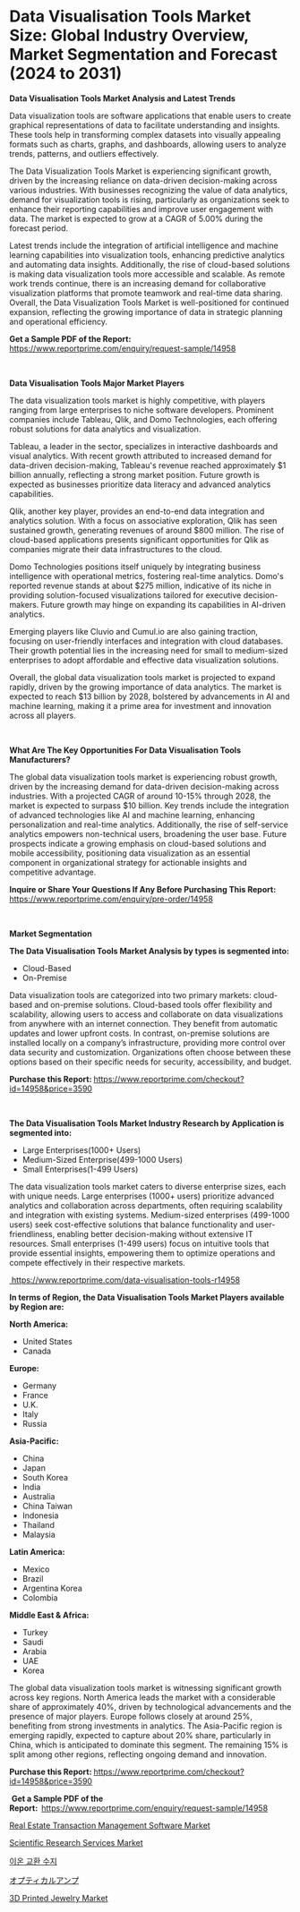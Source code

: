 <p><h1>Data Visualisation Tools Market Size: Global Industry Overview, Market Segmentation and Forecast (2024 to 2031)</h1></p><p><strong>Data Visualisation Tools Market Analysis and Latest Trends</strong></p>
<p><p>Data visualization tools are software applications that enable users to create graphical representations of data to facilitate understanding and insights. These tools help in transforming complex datasets into visually appealing formats such as charts, graphs, and dashboards, allowing users to analyze trends, patterns, and outliers effectively.</p><p>The Data Visualization Tools Market is experiencing significant growth, driven by the increasing reliance on data-driven decision-making across various industries. With businesses recognizing the value of data analytics, demand for visualization tools is rising, particularly as organizations seek to enhance their reporting capabilities and improve user engagement with data. The market is expected to grow at a CAGR of 5.00% during the forecast period.</p><p>Latest trends include the integration of artificial intelligence and machine learning capabilities into visualization tools, enhancing predictive analytics and automating data insights. Additionally, the rise of cloud-based solutions is making data visualization tools more accessible and scalable. As remote work trends continue, there is an increasing demand for collaborative visualization platforms that promote teamwork and real-time data sharing. Overall, the Data Visualization Tools Market is well-positioned for continued expansion, reflecting the growing importance of data in strategic planning and operational efficiency.</p></p>
<p><strong>Get a Sample PDF of the Report:&nbsp;</strong> <a href="https://www.reportprime.com/enquiry/request-sample/14958">https://www.reportprime.com/enquiry/request-sample/14958</a></p>
<p>&nbsp;</p>
<p><strong>Data Visualisation Tools Major Market Players</strong></p>
<p><p>The data visualization tools market is highly competitive, with players ranging from large enterprises to niche software developers. Prominent companies include Tableau, Qlik, and Domo Technologies, each offering robust solutions for data analytics and visualization.</p><p>Tableau, a leader in the sector, specializes in interactive dashboards and visual analytics. With recent growth attributed to increased demand for data-driven decision-making, Tableau's revenue reached approximately $1 billion annually, reflecting a strong market position. Future growth is expected as businesses prioritize data literacy and advanced analytics capabilities.</p><p>Qlik, another key player, provides an end-to-end data integration and analytics solution. With a focus on associative exploration, Qlik has seen sustained growth, generating revenues of around $800 million. The rise of cloud-based applications presents significant opportunities for Qlik as companies migrate their data infrastructures to the cloud.</p><p>Domo Technologies positions itself uniquely by integrating business intelligence with operational metrics, fostering real-time analytics. Domo's reported revenue stands at about $275 million, indicative of its niche in providing solution-focused visualizations tailored for executive decision-makers. Future growth may hinge on expanding its capabilities in AI-driven analytics.</p><p>Emerging players like Cluvio and Cumul.io are also gaining traction, focusing on user-friendly interfaces and integration with cloud databases. Their growth potential lies in the increasing need for small to medium-sized enterprises to adopt affordable and effective data visualization solutions.</p><p>Overall, the global data visualization tools market is projected to expand rapidly, driven by the growing importance of data analytics. The market is expected to reach $13 billion by 2028, bolstered by advancements in AI and machine learning, making it a prime area for investment and innovation across all players.</p></p>
<p>&nbsp;</p>
<p><strong>What Are The Key Opportunities For Data Visualisation Tools Manufacturers?</strong></p>
<p><p>The global data visualization tools market is experiencing robust growth, driven by the increasing demand for data-driven decision-making across industries. With a projected CAGR of around 10-15% through 2028, the market is expected to surpass $10 billion. Key trends include the integration of advanced technologies like AI and machine learning, enhancing personalization and real-time analytics. Additionally, the rise of self-service analytics empowers non-technical users, broadening the user base. Future prospects indicate a growing emphasis on cloud-based solutions and mobile accessibility, positioning data visualization as an essential component in organizational strategy for actionable insights and competitive advantage.</p></p>
<p><strong>Inquire or Share Your Questions If Any Before Purchasing This Report:</strong> <a href="https://www.reportprime.com/enquiry/pre-order/14958">https://www.reportprime.com/enquiry/pre-order/14958</a></p>
<p>&nbsp;</p>
<p><strong>Market Segmentation</strong></p>
<p><strong>The Data Visualisation Tools Market Analysis by types is segmented into:</strong></p>
<p><ul><li>Cloud-Based</li><li>On-Premise</li></ul></p>
<p><p>Data visualization tools are categorized into two primary markets: cloud-based and on-premise solutions. Cloud-based tools offer flexibility and scalability, allowing users to access and collaborate on data visualizations from anywhere with an internet connection. They benefit from automatic updates and lower upfront costs. In contrast, on-premise solutions are installed locally on a company’s infrastructure, providing more control over data security and customization. Organizations often choose between these options based on their specific needs for security, accessibility, and budget.</p></p>
<p><strong>Purchase this Report:&nbsp;</strong><a href="https://www.reportprime.com/checkout?id=14958&price=3590">https://www.reportprime.com/checkout?id=14958&price=3590</a></p>
<p>&nbsp;</p>
<p><strong>The Data Visualisation Tools Market Industry Research by Application is segmented into:</strong></p>
<p><ul><li>Large Enterprises(1000+ Users)</li><li>Medium-Sized Enterprise(499-1000 Users)</li><li>Small Enterprises(1-499 Users)</li></ul></p>
<p><p>The data visualization tools market caters to diverse enterprise sizes, each with unique needs. Large enterprises (1000+ users) prioritize advanced analytics and collaboration across departments, often requiring scalability and integration with existing systems. Medium-sized enterprises (499-1000 users) seek cost-effective solutions that balance functionality and user-friendliness, enabling better decision-making without extensive IT resources. Small enterprises (1-499 users) focus on intuitive tools that provide essential insights, empowering them to optimize operations and compete effectively in their respective markets.</p></p>
<p><a href="https://www.reportprime.com/data-visualisation-tools-r14958">&nbsp;https://www.reportprime.com/data-visualisation-tools-r14958</a></p>
<p><strong>In terms of Region, the Data Visualisation Tools Market Players available by Region are:</strong></p>
<p>
    <p> <strong> North America: </strong>
        <ul>
            <li>United States</li>
            <li>Canada</li>
        </ul>
        </p> 
    <p> <strong> Europe: </strong>
        <ul>
            <li>Germany</li>
            <li>France</li>
            <li>U.K.</li>
            <li>Italy</li>
            <li>Russia</li>
        </ul>
        </p> 
    <p> <strong> Asia-Pacific: </strong>
        <ul>
            <li>China</li>
            <li>Japan</li>
            <li>South Korea</li>
            <li>India</li>
            <li>Australia</li>
            <li>China Taiwan</li>
            <li>Indonesia</li>
            <li>Thailand</li>
            <li>Malaysia</li>
        </ul>
        </p> 
    <p> <strong> Latin America: </strong>
        <ul>
            <li>Mexico</li>
            <li>Brazil</li>
            <li>Argentina Korea</li>
            <li>Colombia</li>
        </ul>
        </p> 
    <p> <strong> Middle East & Africa: </strong>
        <ul>
            <li>Turkey</li>
            <li>Saudi</li>
            <li>Arabia</li>
            <li>UAE</li>
            <li>Korea</li>
        </ul>
    </p>
    </p>
<p><p>The global data visualization tools market is witnessing significant growth across key regions. North America leads the market with a considerable share of approximately 40%, driven by technological advancements and the presence of major players. Europe follows closely at around 25%, benefiting from strong investments in analytics. The Asia-Pacific region is emerging rapidly, expected to capture about 20% share, particularly in China, which is anticipated to dominate this segment. The remaining 15% is split among other regions, reflecting ongoing demand and innovation.</p></p>
<p><strong>Purchase this Report: </strong><a href="https://www.reportprime.com/checkout?id=14958&price=3590">https://www.reportprime.com/checkout?id=14958&price=3590</a></p>
<p>&nbsp;<strong>Get a Sample PDF of the Report:&nbsp;&nbsp;</strong><a href="https://www.reportprime.com/enquiry/request-sample/14958">https://www.reportprime.com/enquiry/request-sample/14958</a></p>
<p><strong></strong></p>
<p><p><a href="https://github.com/vimar16th/Market-Research-Report-List-6/blob/main/real-estate-transaction-management-software-market.md">Real Estate Transaction Management Software Market</a></p><p><a href="https://www.linkedin.com/pulse/scientific-research-services-market-report-exploring-size-7eitf?trackingId=FnxSnr5MQE%2BJQraMpmAthg%3D%3D">Scientific Research Services Market</a></p><p><a href="https://github.com/laholand/Market-Research-Report-List-6/blob/main/58268376962.md">이온 교환 수지</a></p><p><a href="https://github.com/mohamedbakry57/Market-Research-Report-List-6/blob/main/83964176971.md">オプティカルアンプ</a></p><p><a href="https://www.linkedin.com/pulse/what-innovations-shaping-3d-printed-jewelry-market-application-u3s7f?trackingId=Q0yd%2FEwwQMmU3yi6x1zNiw%3D%3D">3D Printed Jewelry Market</a></p></p>